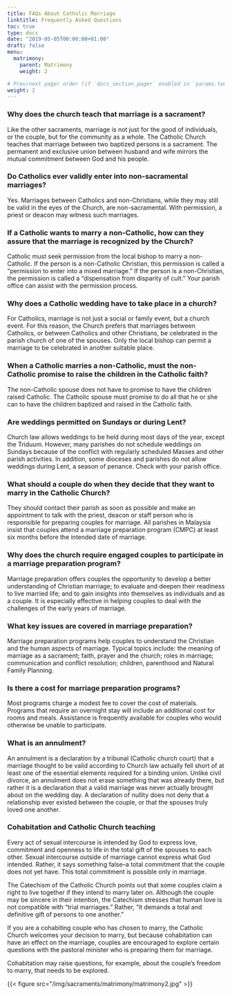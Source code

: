 ```yaml
---
title: FAQs About Catholic Marriage
linktitle: Frequently Asked Questions
toc: true
type: docs
date: "2019-05-05T00:00:00+01:00"
draft: false
menu:
  matrimony:
    parent: Matrimony
    weight: 2

# Prev/next pager order (if `docs_section_pager` enabled in `params.toml`)
weight: 2
---
```


### Why does the church teach that marriage is a sacrament?
Like the other sacraments, marriage is not just for the good of individuals, or the couple, but for the community as a whole. The Catholic Church teaches that marriage between two baptized persons is a sacrament. The permanent and exclusive union between husband and wife mirrors the mutual commitment between God and his people.


### Do Catholics ever validly enter into non-sacramental marriages?
Yes. Marriages between Catholics and non-Christians, while they may still be valid in the eyes of the Church, are non-sacramental. With permission, a priest or deacon may witness such marriages.

### If a Catholic wants to marry a non-Catholic, how can they assure that the marriage is recognized by the Church?
Catholic must seek permission from the local bishop to marry a non-Catholic. If the person is a non-Catholic Christian, this permission is called a “permission to enter into a mixed marriage.” If the person is a non-Christian, the permission is called a “dispensation from disparity of cult.” Your parish office can assist with the permission process.


### Why does a Catholic wedding have to take place in a church?
For Catholics, marriage is not just a social or family event, but a church event. For this reason, the Church prefers that marriages between Catholics, or between Catholics and other Christians, be celebrated in the parish church of one of the spouses. Only the local bishop can permit a marriage to be celebrated in another suitable place.

### When a Catholic marries a non-Catholic, must the non-Catholic promise to raise the children in the Catholic faith?
The non-Catholic spouse does not have to promise to have the children raised Catholic. The Catholic spouse must promise to do all that he or she can to have the children baptized and raised in the Catholic faith.

### Are weddings permitted on Sundays or during Lent?
Church law allows weddings to be held during most days of the year, except the Triduum. However, many parishes do not schedule weddings on Sundays because of the conflict with regularly scheduled Masses and other parish activities. In addition, some dioceses and parishes do not allow weddings during Lent, a season of penance. Check with your parish office.

### What should a couple do when they decide that they want to marry in the Catholic Church?
They should contact their parish as soon as possible and make an appointment to talk with the priest, deacon or staff person who is responsible for preparing couples for marriage. All parishes in Malaysia insist that couples attend a marriage preparation program (CMPC)  at least  six months before the intended date of marriage.

### Why does the church require engaged couples to participate in a marriage preparation program?
Marriage preparation offers couples the opportunity to develop a better understanding of Christian marriage; to evaluate and deepen their readiness to live married life; and to gain insights into themselves as individuals and as a couple. It is especially effective in helping couples to deal with the challenges of the early years of marriage.

### What key issues are covered in marriage preparation?
Marriage preparation programs help couples to understand the Christian and the human aspects of marriage. Typical topics include: the meaning of marriage as a sacrament; faith, prayer and the church; roles in marriage; communication and conflict resolution; children, parenthood and Natural Family Planning.

### Is there a cost for marriage preparation programs?
Most programs charge a modest fee to cover the cost of materials. Programs that require an overnight stay will include an additional cost for rooms and meals. Assistance is frequently available for couples who would otherwise be unable to participate.

### What is an annulment?
An annulment is a declaration by a tribunal (Catholic church court) that a marriage thought to be valid according to Church law actually fell short of at least one of the essential elements required for a binding union. Unlike civil divorce, an annulment does not erase something that was already there, but rather it is a declaration that a valid marriage was never actually brought about on the wedding day. A declaration of nullity does not deny that a relationship ever existed between the couple, or that the spouses truly loved one another.

### Cohabitation and Catholic Church teaching
Every act of sexual intercourse is intended by God to express love, commitment and openness to life in the total gift of the spouses to each other. Sexual intercourse outside of marriage cannot express what God intended. Rather, it says something false–a total commitment that the couple does not yet have. This total commitment is possible only in marriage.

The Catechism of the Catholic Church points out that some couples claim a right to live together if they intend to marry later on. Although the couple may be sincere in their intention, the Catechism stresses that human love is not compatible with “trial marriages.” Rather, “it demands a total and definitive gift of persons to one another.”

If you are a cohabiting couple who has chosen to marry, the Catholic Church welcomes your decision to marry, but because cohabitation can have an effect on the marriage, couples are encouraged to explore certain questions with the pastoral minister who is preparing them for marriage.

Cohabitation may raise questions, for example, about the couple’s freedom to marry, that needs  to be explored.

{{< figure src="/img/sacraments/matrimony/matrimony2.jpg" >}}
